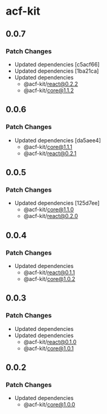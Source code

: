 # acf-kit

## 0.0.7

### Patch Changes

- Updated dependencies [c5acf66]
- Updated dependencies [1ba21ca]
- Updated dependencies
  - @acf-kit/react@0.2.2
  - @acf-kit/core@1.1.2

## 0.0.6

### Patch Changes

- Updated dependencies [da5aee4]
  - @acf-kit/core@1.1.1
  - @acf-kit/react@0.2.1

## 0.0.5

### Patch Changes

- Updated dependencies [125d7ee]
  - @acf-kit/core@1.1.0
  - @acf-kit/react@0.2.0

## 0.0.4

### Patch Changes

- Updated dependencies
  - @acf-kit/react@0.1.1
  - @acf-kit/core@1.0.2

## 0.0.3

### Patch Changes

- Updated dependencies
- Updated dependencies
  - @acf-kit/react@0.1.0
  - @acf-kit/core@1.0.1

## 0.0.2

### Patch Changes

- Updated dependencies
  - @acf-kit/core@1.0.0
